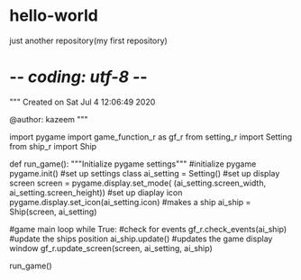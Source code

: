 # hello-world
just another repository(my first repository)
# -*- coding: utf-8 -*-
"""
Created on Sat Jul  4 12:06:49 2020

@author: kazeem
"""

import pygame
import game_function_r as gf_r
from setting_r import Setting
from ship_r import Ship

def run_game():
    """Initialize pygame settings"""
    #initialize pygame
    pygame.init()
    #set up settings class
    ai_setting = Setting()
    #set up display screen
    screen = pygame.display.set_mode(
            (ai_setting.screen_width, ai_setting.screen_height))
    #set up diaplay icon
    pygame.display.set_icon(ai_setting.icon)
    #makes a ship
    ai_ship = Ship(screen, ai_setting)
   
   #game main loop
    while True:
        #check for events
        gf_r.check_events(ai_ship)
        #update the ships position
        ai_ship.update()
        #updates the game display window
        gf_r.update_screen(screen, ai_setting, ai_ship)
        
run_game()
